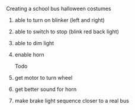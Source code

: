 
Creating a school bus halloween costumes

1. able to turn on blinker (left and right)
2. able to switch to stop (blink red back light)
3. able to dim light
4. enable horn

   Todo
1. get motor to turn wheel
2. get better sound for horn
3. make brake light sequence closer to a real bus
